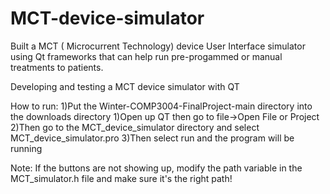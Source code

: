 # MCT-device-simulator
Built a MCT ( Microcurrent Technology) device User Interface simulator using Qt frameworks that can help run pre-progammed or manual treatments to patients.

Developing and testing a MCT device simulator with QT

How to run: 1)Put the Winter-COMP3004-FinalProject-main directory into the downloads directory 1)Open up QT then go to file->Open File or Project 2)Then go to the MCT_device_simulator directory and select MCT_device_simulator.pro 3)Then select run and the program will be running

Note: If the buttons are not showing up, modify the path variable in the MCT_simulator.h file and make sure it's the right path!

